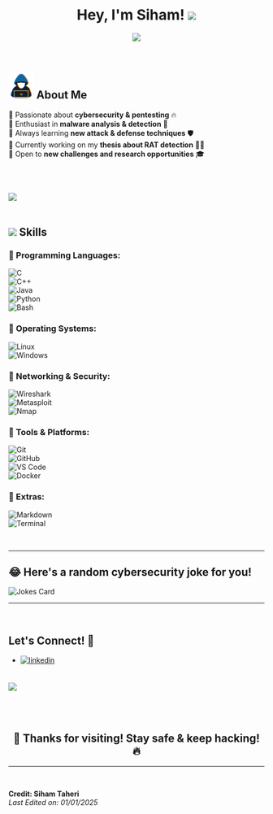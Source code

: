 <h1 align="center"><b>Hey, I'm Siham! </b> <img src="https://media.giphy.com/media/hvRJCLFzcasrR4ia7z/giphy.gif" width="35"></h1>

<p align="center">
  <a href="https://github.com/DenverCoder1/readme-typing-svg">
    <img src="https://readme-typing-svg.herokuapp.com?font=Time+New+Roman&color=00FFFF&size=25&center=true&vCenter=true&width=650&height=100&lines=🔓+Initializing+Cybersecurity+Mode...;💀+Exploiting+New+Knowledge;🎯+CTF+Player+%26+Pentester+in+Progress;🔍+Always+Hunting+for+Vulnerabilities;🚀+Breaking+Stuff+to+Secure+It">
  </a>
</p>

<br>

## <img src="https://github.com/0xAbdulKhalid/0xAbdulKhalid/raw/main/assets/mdImages/about_me.gif" width="50"> **About Me**  


🔹 Passionate about **cybersecurity & pentesting** 🔥  
🔹 Enthusiast in **malware analysis & detection** 🦠  
🔹 Always learning **new attack & defense techniques** 🛡️  
🔹 Currently working on my **thesis about RAT detection** 🕵️‍♀️  
🔹 Open to **new challenges and research opportunities** 🎓  

<br><br>

<img src="https://user-images.githubusercontent.com/73097560/115834477-dbab4500-a447-11eb-908a-139a6edaec5c.gif"><br><br>

## <img src="https://media2.giphy.com/media/QssGEmpkyEOhBCb7e1/giphy.gif?cid=ecf05e47a0n3gi1bfqntqmob8g9aid1oyj2wr3ds3mg700bl&rid=giphy.gif" width="25"> **Skills**  

### 🔹 Programming Languages:  
![C](https://img.shields.io/badge/C%20-%232370ED.svg?style=for-the-badge&logo=c&logoColor=white)  
![C++](https://img.shields.io/badge/C++%20-%2300599C.svg?style=for-the-badge&logo=c%2B%2B&logoColor=white)  
![Java](https://img.shields.io/badge/Java-%23ED8B00.svg?style=for-the-badge&logo=openjdk&logoColor=white)  
![Python](https://img.shields.io/badge/Python%20-%2314354C.svg?style=for-the-badge&logo=python&logoColor=white)  
![Bash](https://img.shields.io/badge/Bash-%23000000.svg?style=for-the-badge&logo=gnu-bash&logoColor=white)  

### 🔹 Operating Systems:  
![Linux](https://img.shields.io/badge/Linux-FCC624?style=for-the-badge&logo=linux&logoColor=black)  
![Windows](https://img.shields.io/badge/Windows-0078D6?style=for-the-badge&logo=windows&logoColor=white)  

### 🔹 Networking & Security:  
![Wireshark](https://img.shields.io/badge/Wireshark-%23167ABC.svg?style=for-the-badge&logo=wireshark&logoColor=white)  
![Metasploit](https://img.shields.io/badge/Metasploit-%23007396.svg?style=for-the-badge&logo=metasploit&logoColor=white)  
![Nmap](https://img.shields.io/badge/Nmap-%234A8DA5.svg?style=for-the-badge&logo=nmap&logoColor=white)  

### 🔹 Tools & Platforms:  
![Git](https://img.shields.io/badge/git-%23F05033.svg?style=for-the-badge&logo=git&logoColor=white)  
![GitHub](https://img.shields.io/badge/github-%23121011.svg?style=for-the-badge&logo=github&logoColor=white)  
![VS Code](https://img.shields.io/badge/VS%20Code-0078d7.svg?style=for-the-badge&logo=visual-studio-code&logoColor=white)  
![Docker](https://img.shields.io/badge/Docker-%230db7ed.svg?style=for-the-badge&logo=docker&logoColor=white)  

### 🔹 Extras:  
![Markdown](https://img.shields.io/badge/Markdown-%23000000.svg?style=for-the-badge&logo=markdown&logoColor=white)  
![Terminal](https://img.shields.io/badge/Terminal-%23054020?style=for-the-badge&logo=gnu-bash&logoColor=white)  

<br>

---

## 😂 **Here's a random cybersecurity joke for you!**  
![Jokes Card](https://readme-jokes.vercel.app/api)  

---

<br>

## <b>Let's Connect! 🤝</b>  
<div align="left">

<ul>

<li>
<a href="https://www.linkedin.com/in/siham-taheri-b99564190/" target="_blank">
<img src="https://img.shields.io/badge/LinkedIn-SihamTaheri-%2300acee.svg?color=405DE6&style=for-the-badge&logo=linkedin&logoColor=white" alt=linkedin style="margin-bottom: 5px;"/>
</a>
</li>

</ul>
</div>

<br>

<img src="https://user-images.githubusercontent.com/73097560/115834477-dbab4500-a447-11eb-908a-139a6edaec5c.gif">

<br><br>

<div align="center">
  
## <b>🚀 Thanks for visiting! Stay safe & keep hacking! 🔥</b>  

</div>

---

<br>

**Credit: Siham Taheri**  
_Last Edited on: 01/01/2025_  
